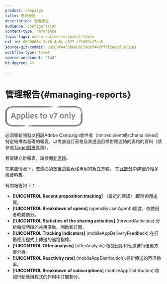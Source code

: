 ```yaml
---
product: campaign
title: 管理報告
description: 管理報告
audience: configuration
content-type: reference
topic-tags: use-a-custom-recipient-table
exl-id: 68908664-3cf6-4a6c-a327-c7f059c27aa3
source-git-commit: 20509f44c5b8e0827a09f44dffdf2ec9d11652a1
workflow-type: tm+mt
source-wordcount: '144'
ht-degree: 4%

---
```


# 管理報告{#managing-reports}

![](../../assets/v7-only.svg)

必須重新開發以預設Adobe Campaign收件者（nm:recipient或schema linked）特定結構為基礎的報表，以考慮自訂表格及其透過目標對應連結的表格的資料（請參閱[Target對應](../../configuration/using/target-mapping.md)區段）。

若要建立新報表，請參閱[此區段](../../reporting/using/about-reports-creation-in-campaign.md)。

在某些情況下，您還必須放置這些表格專用的新立方體。 在[此部分](../../reporting/using/about-cubes.md)中詳細介紹多維資料集。

有關報告如下：

* **[!UICONTROL Recent proposition tracking]** （最近的建議）:即時命題追蹤。
* **[!UICONTROL Breakdown of opens]** (opensByUserAgent):開啟，依使用者軟體劃分。
* **[!UICONTROL Statistics of the sharing activities]** (forwardActivities):分析每個時段的共用活動、開啟和訂閱。
* **[!UICONTROL Tracking indicators]** (mobileAppDeliveryFeedback):在行動應用程式上傳送的追蹤指標。
* **[!UICONTROL Offer analysis]** (offerAnalysis):根據日期和管道進行優惠方案分析。
* **[!UICONTROL Reactivity rate]** (mobileAppDistribution):最新傳送的再活動率。
* **[!UICONTROL Breakdown of subscriptions]** (mobileAppDistribution):每個行動應用程式的作用中訂閱劃分。
